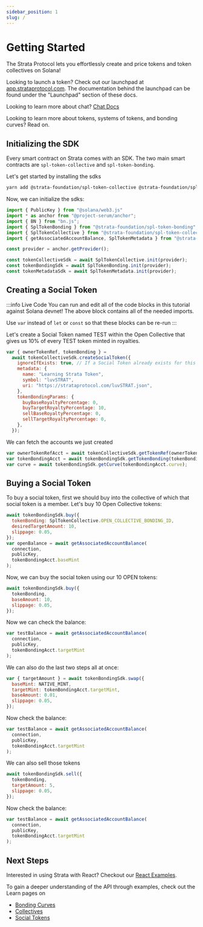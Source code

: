 ```yaml
---
sidebar_position: 1
slug: /
---
```


# Getting Started

The Strata Protocol lets you effortlessly create and price tokens and token collectives on Solana!

Looking to launch a token? Check out our launchpad at [app.strataprotocol.com](https://app.strataprotocol.com). The documentation behind the launchpad can be found under the "Launchpad" section of these docs.

Looking to learn more about chat? [Chat Docs](./chat/getting_started)

Looking to learn more about tokens, systems of tokens, and bonding curves? Read on.

## Initializing the SDK

Every smart contract on Strata comes with an SDK. The two main smart contracts are `spl-token-collective` and `spl-token-bonding`.

Let's get started by installing the sdks

```bash
yarn add @strata-foundation/spl-token-collective @strata-foundation/spl-token-bonding
```

Now, we can initialize the sdks:

```jsx
import { PublicKey } from "@solana/web3.js"
import * as anchor from "@project-serum/anchor";
import { BN } from "bn.js";
import { SplTokenBonding } from "@strata-foundation/spl-token-bonding";
import { SplTokenCollective } from "@strata-foundation/spl-token-collective";
import { getAssociatedAccountBalance, SplTokenMetadata } from "@strata-foundation/spl-utils";

const provider = anchor.getProvider();

const tokenCollectiveSdk = await SplTokenCollective.init(provider);
const tokenBondingSdk = await SplTokenBonding.init(provider);
const tokenMetadataSdk = await SplTokenMetadata.init(provider);
```

## Creating a Social Token

:::info Live Code
You can run and edit all of the code blocks in this tutorial against Solana devnet! The above block contains all of the needed imports.

Use `var` instead of `let` or `const` so that these blocks can be re-run
:::

Let's create a Social Token named TEST within the Open Collective that gives us 10% of every TEST token minted in royalties.

```jsx async name=create_social
var { ownerTokenRef, tokenBonding } =
  await tokenCollectiveSdk.createSocialToken({
    ignoreIfExists: true, // If a Social Token already exists for this wallet, ignore.
    metadata: {
      name: "Learning Strata Token",
      symbol: "luvSTRAT",
      uri: "https://strataprotocol.com/luvSTRAT.json",
    },
    tokenBondingParams: {
      buyBaseRoyaltyPercentage: 0,
      buyTargetRoyaltyPercentage: 10,
      sellBaseRoyaltyPercentage: 0,
      sellTargetRoyaltyPercentage: 0,
    },
  });
```

We can fetch the accounts we just created

```jsx async name=fetch deps=create_social
var ownerTokenRefAcct = await tokenCollectiveSdk.getTokenRef(ownerTokenRef);
var tokenBondingAcct = await tokenBondingSdk.getTokenBonding(tokenBonding);
var curve = await tokenBondingSdk.getCurve(tokenBondingAcct.curve);
```

## Buying a Social Token

To buy a social token, first we should buy into the collective of which that social token is a member. Let's buy 10 Open Collective tokens:

```jsx async name=buy deps=fetch
await tokenBondingSdk.buy({
  tokenBonding: SplTokenCollective.OPEN_COLLECTIVE_BONDING_ID,
  desiredTargetAmount: 10,
  slippage: 0.05,
});
var openBalance = await getAssociatedAccountBalance(
  connection,
  publicKey,
  tokenBondingAcct.baseMint
);
```

Now, we can buy the social token using our 10 OPEN tokens:

```jsx async name=buy_target deps=fetch
await tokenBondingSdk.buy({
  tokenBonding,
  baseAmount: 10,
  slippage: 0.05,
});
```

Now we can check the balance:

```jsx async name=buy_target deps=fetch
var testBalance = await getAssociatedAccountBalance(
  connection,
  publicKey,
  tokenBondingAcct.targetMint
);
```

We can also do the last two steps all at once:

```jsx async name=buy_all deps=fetch
var { targetAmount } = await tokenBondingSdk.swap({
  baseMint: NATIVE_MINT,
  targetMint: tokenBondingAcct.targetMint,
  baseAmount: 0.01,
  slippage: 0.05,
});
```

Now check the balance:

```jsx async name=balance deps=fetch
var testBalance = await getAssociatedAccountBalance(
  connection,
  publicKey,
  tokenBondingAcct.targetMint
);
```

We can also sell those tokens

```jsx async name=sell_target deps=fetch
await tokenBondingSdk.sell({
  tokenBonding,
  targetAmount: 5,
  slippage: 0.05,
});
```

Now check the balance:

```jsx async name=balance deps=fetch
var testBalance = await getAssociatedAccountBalance(
  connection,
  publicKey,
  tokenBondingAcct.targetMint
);
```

## Next Steps

Interested in using Strata with React? Checkout our [React Examples](./react).

To gain a deeper understanding of the API through examples, check out the Learn pages on

- [Bonding Curves](./learn/bonding_curves)
- [Collectives](./learn/collectives)
- [Social Tokens](./learn/social_tokens)
